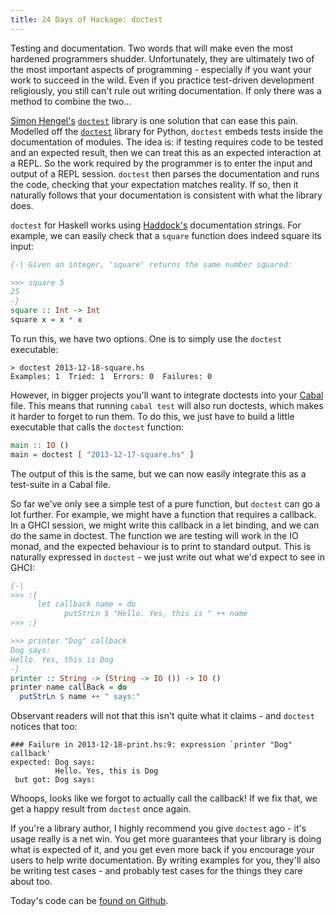 ```yaml
---
title: 24 Days of Hackage: doctest
---
```


Testing and documentation. Two words that will make even the most hardened
programmers shudder. Unfortunately, they are ultimately two of the most
important aspects of programming - especially if you want your work to succeed
in the wild. Even if you practice test-driven development religiously, you still
can't rule out writing documentation. If only there was a method to combine the
two...

[Simon Hengel's](http://typeful.net)
[`doctest`](http://hackage.haskell.org/package/doctest) library is one solution
that can ease this pain. Modelled off the
[`doctest`](http://docs.python.org/library/doctest.html) library for Python,
`doctest` embeds tests inside the documentation of modules. The idea is: if
testing requires code to be tested and an expected result, then we can treat
this as an expected interaction at a REPL. So the work required by the
programmer is to enter the input and output of a REPL session. `doctest` then
parses the documentation and runs the code, checking that your expectation
matches reality. If so, then it naturally follows that your documentation is
consistent with what the library does.

`doctest` for Haskell works using [Haddock's](http://haskell.org/haddock)
documentation strings. For example, we can easily check that a `square` function
does indeed square its input:

```haskell
{-| Given an integer, 'square' returns the same number squared:

>>> square 5
25
-}
square :: Int -> Int
square x = x * x
```

To run this, we have two options. One is to simply use the `doctest` executable:

```
> doctest 2013-12-18-square.hs
Examples: 1  Tried: 1  Errors: 0  Failures: 0
```

However, in bigger projects you'll want to integrate doctests into your
[Cabal](http://haskell.org/cabal) file. This means that running `cabal test`
will also run doctests, which makes it harder to forget to run them. To do this,
we just have to build a little executable that calls the `doctest` function:

```haskell
main :: IO ()
main = doctest [ "2013-12-17-square.hs" ]
```

The output of this is the same, but we can now easily integrate this as a
test-suite in a Cabal file.

So far we've only see a simple test of a pure function, but `doctest` can go a
lot further. For example, we might have a function that requires a callback.
In a GHCI session, we might write this callback in a let binding, and we can do
the same in doctest. The function we are testing will work in the IO monad, and
the expected behaviour is to print to standard output. This is naturally
expressed in `doctest` - we just write out what we'd expect to see in GHCI:

```haskell
{-|
>>> :{
      let callback name = do
            putStrLn $ "Hello. Yes, this is " ++ name
>>> :}

>>> printer "Dog" callback
Dog says:
Hello. Yes, this is Dog
-}
printer :: String -> (String -> IO ()) -> IO ()
printer name callBack = do
  putStrLn $ name ++ " says:"
```

Observant readers will not that this isn't quite what it claims - and `doctest`
notices that too:

```
### Failure in 2013-12-18-print.hs:9: expression `printer "Dog" callback'
expected: Dog says:
          Hello. Yes, this is Dog
 but got: Dog says:
```

Whoops, looks like we forgot to actually call the callback! If we fix that, we
get a happy result from `doctest` once again.

If you're a library author, I highly recommend you give `doctest` ago - it's
usage really is a net win. You get more guarantees that your library is doing
what is expected of it, and you get even more back if you encourage your users
to help write documentation. By writing examples for you, they'll also be
writing test cases - and probably test cases for the things they care about too.

Today's code can be [found on Github](http://github.com/ocharles/blog).
